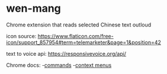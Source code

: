 # wen-mang
Chrome extension that reads selected Chinese text outloud

icon source: https://www.flaticon.com/free-icon/support_857954#term=telemarketer&page=1&position=42

text to voice api: https://responsivevoice.org/api/

Chrome docs:
-[commands](https://developer.chrome.com/extensions/commands)
-[context menus](https://developer.chrome.com/apps/contextMenus)

